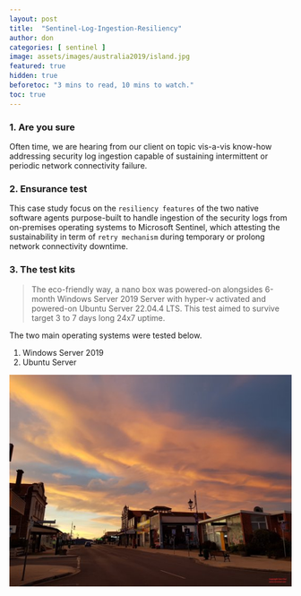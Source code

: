```yaml
---
layout: post
title:  "Sentinel-Log-Ingestion-Resiliency"
author: don
categories: [ sentinel ]
image: assets/images/australia2019/island.jpg
featured: true
hidden: true
beforetoc: "3 mins to read, 10 mins to watch."
toc: true
---
```


### 1. Are you sure
Often time, we are hearing from our client on topic vis-a-vis know-how addressing security log ingestion capable of sustaining intermittent or periodic network connectivity failure.

### 2. Ensurance test
This case study focus on the `resiliency features` of the two native software agents purpose-built to handle ingestion of the security logs from on-premises operating systems to Microsoft Sentinel, which attesting the sustainability in term of `retry mechanism` during temporary or prolong network connectivity downtime.

### 3. The test kits
> The eco-friendly way, a nano box was powered-on alongsides 6-month Windows Server 2019 Server with hyper-v activated and powered-on Ubuntu Server 22.04.4 LTS. This test aimed to survive target 3 to 7 days long 24x7 uptime.
 
The two main operating systems were tested below.

1. Windows Server 2019
2. Ubuntu Server

![walking](/assets/images/australia2019/island.jpg)

